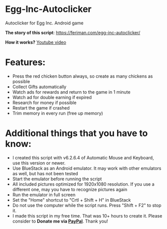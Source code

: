 # Egg-Inc-Autoclicker
Autoclicker for Egg Inc. Android game

**The story of this script**: https://feriman.com/egg-inc-autoclicker/

**How it works?** [Youtube video](https://youtu.be/oVEqUSurcgk)


# Features:

- Press the red chicken button always, so create as many chickens as possible
- Collect Gifts automatically
- Watch ads for rewards and return to the game in 1 minute
- Watch ad for double earning if expired
- Research for money if possible
- Restart the game if crashed
- Trim memory in every run (free up memory)

# Additional things that you have to know:

- I created this script with v6.2.6.4 of Automatic Mouse and Keyboard, use this version or newer.
- Use BlueStack as an Android emulator. It may work with other emulators as well, but has not been tested
- Start the emulator before running the script
- All included pictures optimized for 1920x1080 resolution. If you use a different one, may you have to recognize pictures again
- Run the emulator in full screen
- Set the "Home" shortcut to "Crtl + Shift + H" in BlueStack
- Do not use the computer while the script runs. Press "Shift + F2" to stop it.
- I made this script in my free time. That was 10+ hours to create it. Please consider to **Donate me via [PayPal](https://paypal.me/BajzaFerenc)**. Thank you!
